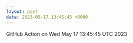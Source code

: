 ```yaml
---
layout: post
date: 2023-05-17 13:45:45 +0000
---
```


GitHub Action on Wed May 17 13:45:45 UTC 2023
